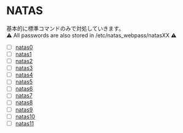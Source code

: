 # NATAS
基本的に標準コマンドのみで対処していきます。  
:warning: All passwords are also stored in /etc/natas_webpass/natasXX :warning:

- [ ] [natas0](https://github.com/thetaru/memorandum/tree/master/Hack/natas/natas0)
- [ ] [natas1](https://github.com/thetaru/memorandum/tree/master/Hack/natas/natas1)
- [ ] [natas2](https://github.com/thetaru/memorandum/tree/master/Hack/natas/natas2)
- [ ] [natas3](https://github.com/thetaru/memorandum/tree/master/Hack/natas/natas3)
- [ ] [natas4](https://github.com/thetaru/memorandum/tree/master/Hack/natas/natas4)
- [ ] [natas5](https://github.com/thetaru/memorandum/tree/master/Hack/natas/natas5)
- [ ] [natas6](https://github.com/thetaru/memorandum/tree/master/Hack/natas/natas6)
- [ ] [natas7](https://github.com/thetaru/memorandum/tree/master/Hack/natas/natas7)
- [ ] [natas8](https://github.com/thetaru/memorandum/tree/master/Hack/natas/natas8)
- [ ] [natas9](https://github.com/thetaru/memorandum/tree/master/Hack/natas/natas9)
- [ ] [natas10](https://github.com/thetaru/memorandum/tree/master/Hack/natas/natas10)
- [ ] [natas11](https://github.com/thetaru/memorandum/tree/master/Hack/natas/natas11)
